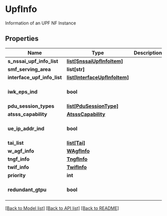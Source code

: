 # UpfInfo

Information of an UPF NF Instance
## Properties
Name | Type | Description | Notes
------------ | ------------- | ------------- | -------------
**s_nssai_upf_info_list** | [**list[SnssaiUpfInfoItem]**](SnssaiUpfInfoItem.md) |  | 
**smf_serving_area** | **list[str]** |  | [optional] 
**interface_upf_info_list** | [**list[InterfaceUpfInfoItem]**](InterfaceUpfInfoItem.md) |  | [optional] 
**iwk_eps_ind** | **bool** |  | [optional] [default to False]
**pdu_session_types** | [**list[PduSessionType]**](PduSessionType.md) |  | [optional] 
**atsss_capability** | [**AtsssCapability**](AtsssCapability.md) |  | [optional] 
**ue_ip_addr_ind** | **bool** |  | [optional] [default to False]
**tai_list** | [**list[Tai]**](Tai.md) |  | [optional] 
**w_agf_info** | [**WAgfInfo**](WAgfInfo.md) |  | [optional] 
**tngf_info** | [**TngfInfo**](TngfInfo.md) |  | [optional] 
**twif_info** | [**TwifInfo**](TwifInfo.md) |  | [optional] 
**priority** | **int** |  | [optional] 
**redundant_gtpu** | **bool** |  | [optional] [default to False]

[[Back to Model list]](../README.md#documentation-for-models) [[Back to API list]](../README.md#documentation-for-api-endpoints) [[Back to README]](../README.md)


